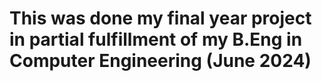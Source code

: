 # This was done my final year project in partial fulfillment of my B.Eng in Computer Engineering (June 2024)